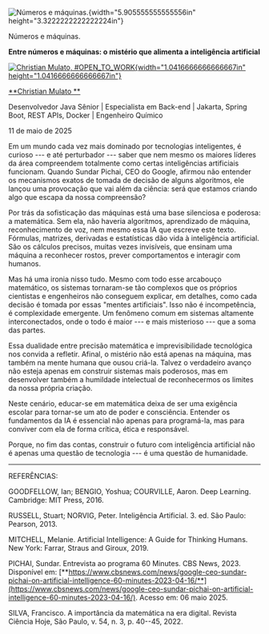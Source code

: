![Números e máquinas.](c:\dev\personal_articles\md\media/media/image1.jpeg){width="5.905555555555556in" height="3.3222222222222224in"}

Números e máquinas.

**Entre números e máquinas: o mistério que alimenta a inteligência artificial**

[![Christian Mulato, #OPEN_TO_WORK](c:\dev\personal_articles\md\media/media/image2.jpeg){width="1.0416666666666667in" height="1.0416666666666667in"}](https://www.linkedin.com/in/chmulato/)

[**Christian Mulato **](https://www.linkedin.com/in/chmulato/)

Desenvolvedor Java Sênior \| Especialista em Back-end \| Jakarta, Spring Boot, REST APIs, Docker \| Engenheiro Químico

11 de maio de 2025

Em um mundo cada vez mais dominado por tecnologias inteligentes, é curioso --- e até perturbador --- saber que nem mesmo os maiores líderes da área compreendem totalmente como certas inteligências artificiais funcionam. Quando Sundar Pichai, CEO do Google, afirmou não entender os mecanismos exatos de tomada de decisão de alguns algoritmos, ele lançou uma provocação que vai além da ciência: será que estamos criando algo que escapa da nossa compreensão?

Por trás da sofisticação das máquinas está uma base silenciosa e poderosa: a matemática. Sem ela, não haveria algoritmos, aprendizado de máquina, reconhecimento de voz, nem mesmo essa IA que escreve este texto. Fórmulas, matrizes, derivadas e estatísticas dão vida à inteligência artificial. São os cálculos precisos, muitas vezes invisíveis, que ensinam uma máquina a reconhecer rostos, prever comportamentos e interagir com humanos.

Mas há uma ironia nisso tudo. Mesmo com todo esse arcabouço matemático, os sistemas tornaram-se tão complexos que os próprios cientistas e engenheiros não conseguem explicar, em detalhes, como cada decisão é tomada por essas \"mentes artificiais\". Isso não é incompetência, é complexidade emergente. Um fenômeno comum em sistemas altamente interconectados, onde o todo é maior --- e mais misterioso --- que a soma das partes.

Essa dualidade entre precisão matemática e imprevisibilidade tecnológica nos convida a refletir. Afinal, o mistério não está apenas na máquina, mas também na mente humana que ousou criá-la. Talvez o verdadeiro avanço não esteja apenas em construir sistemas mais poderosos, mas em desenvolver também a humildade intelectual de reconhecermos os limites da nossa própria criação.

Neste cenário, educar-se em matemática deixa de ser uma exigência escolar para tornar-se um ato de poder e consciência. Entender os fundamentos da IA é essencial não apenas para programá-la, mas para conviver com ela de forma crítica, ética e responsável.

Porque, no fim das contas, construir o futuro com inteligência artificial não é apenas uma questão de tecnologia --- é uma questão de humanidade.

------------------------------------------------------------------------

REFERÊNCIAS:

GOODFELLOW, Ian; BENGIO, Yoshua; COURVILLE, Aaron. Deep Learning. Cambridge: MIT Press, 2016.

RUSSELL, Stuart; NORVIG, Peter. Inteligência Artificial. 3. ed. São Paulo: Pearson, 2013.

MITCHELL, Melanie. Artificial Intelligence: A Guide for Thinking Humans. New York: Farrar, Straus and Giroux, 2019.

PICHAI, Sundar. Entrevista ao programa 60 Minutes. CBS News, 2023. Disponível em: [**https://www.cbsnews.com/news/google-ceo-sundar-pichai-on-artificial-intelligence-60-minutes-2023-04-16/**](https://www.cbsnews.com/news/google-ceo-sundar-pichai-on-artificial-intelligence-60-minutes-2023-04-16/). Acesso em: 06 maio 2025.

SILVA, Francisco. A importância da matemática na era digital. Revista Ciência Hoje, São Paulo, v. 54, n. 3, p. 40--45, 2022.

